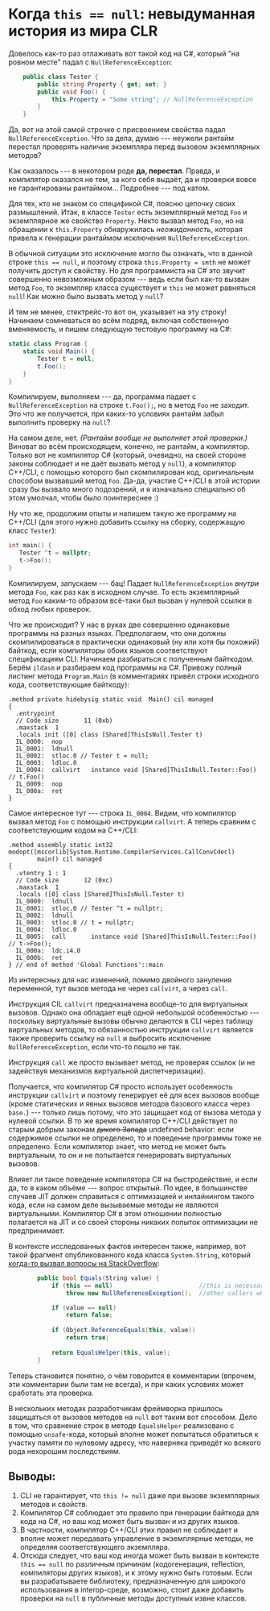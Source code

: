 # Когда `this == null`: невыдуманная история из мира CLR

Довелось как-то раз отлаживать вот такой код на C#, который "на ровном месте" падал с `NullReferenceException`:

```csharp
	public class Tester {
		public string Property { get; set; }
		public void Foo() {
			this.Property = "Some string"; // NullReferenceException
		}
	}
```

Да, вот на этой самой строчке с присвоением свойства падал `NullReferenceException`. Что за дела, думаю --- неужели рантайм перестал проверять наличие экземпляра перед вызовом экземплярных методов?

Как оказалось --- в некотором роде **да, перестал**. Правда, и компилятор оказался не тем, за кого себя выдаёт, да и проверки вовсе не гарантированы рантаймом... Подробнее --- под катом.

<habracut />

Для тех, кто не знаком со спецификой C#, поясню цепочку своих размышлений. Итак, в классе `Tester` есть экземплярный метод `Foo` и экземплярное же свойство `Property`. Некто вызвал метод `Foo`, но на обращении к `this.Property` обнаружилась _неожиданность_, которая привела к генерации рантаймом исключения `NullReferenceException`.

В обычной ситуации это исключение могло бы означать, что в данной строке `this == null`, и поэтому строка `this.Property = smth` не может получить доступ к свойству. Но для программиста на C# это звучит совершенно невозможным образом --- ведь если был как-то вызван метод `Foo`,  то экземпляр класса существует и `this` не может равняться `null`! Как можно было вызвать метод у `null`?

И тем не менее, стектрейс-то вот он, указывает на эту строку! Начинаем сомневаться во всём подряд, включая собственную вменяемость, и пишем следующую тестовую программу на C#:

```csharp
static class Program {
    static void Main() {
        Tester t = null;
        t.Foo();
    }
}
```

Компилируем, выполняем --- да, программа падает с `NullReferenceException` на строке `t.Foo();`, но в метод `Foo` не заходит. Это что же получается, при каких-то условиях рантайм забыл выполнить проверку на `null`?

На самом деле, нет. _(Рантайм вообще не выполняет этой проверки.)_ Виноват во всём происходящем, конечно, не рантайм, а компилятор. Только вот не компилятор C# (который, очевидно, на своей стороне законы соблюдает и не даёт вызвать метод у `null`), а компилятор C++/CLI, с помощью которого был скомпилирован код, оригинальным способом вызвавший метод `Foo`. Да-да, участие C++/CLI в этой истории сразу бы вызвало много подозрений, и я изначально специально об этом умолчал, чтобы было поинтереснее :)

Ну что же, продолжим опыты и напишем такую же программу на C++/CLI (для этого нужно добавить ссылку на сборку, содержащую класс `Tester`):

```cpp
int main() {
   Tester ^t = nullptr;
   t->Foo();
}
```

Компилируем, запускаем --- бац! Падает `NullReferenceException` _внутри_ метода `Foo`, как раз как в исходном случае. То есть экземплярный метод `Foo` каким-то образом всё-таки был вызван у нулевой ссылки в обход любых проверок.

Что же происходит? У нас в руках две совершенно одинаковые программы на разных языках. Предполагаем, что они должны скомпилироваться в практически одинаковый (ну или хотя бы похожий) байткод, если компиляторы обоих языков соответствуют спецификациям CLI. Начинаем разбираться с полученным байткодом. Берём `ildasm` и разбираем код программы на C#. Привожу полный листинг метода `Program.Main` (в комментариях привёл строки исходного кода, соответствующие байткоду):

```
.method private hidebysig static void  Main() cil managed
{
  .entrypoint
  // Code size       11 (0xb)
  .maxstack  1
  .locals init ([0] class [Shared]ThisIsNull.Tester t)
  IL_0000:  nop
  IL_0001:  ldnull
  IL_0002:  stloc.0 // Tester t = null;
  IL_0003:  ldloc.0
  IL_0004:  callvirt   instance void [Shared]ThisIsNull.Tester::Foo() // t.Foo()
  IL_0009:  nop
  IL_000a:  ret
}
```

Самое интересное тут --- строка `IL_0004`. Видим, что компилятор вызвал метод `Foo` с помощью инструкции `callvirt`. А теперь сравним с соответствующим кодом на C++/CLI:

```
.method assembly static int32 modopt([mscorlib]System.Runtime.CompilerServices.CallConvCdecl) 
        main() cil managed
{
  .vtentry 1 : 1
  // Code size       12 (0xc)
  .maxstack  1
  .locals ([0] class [Shared]ThisIsNull.Tester t)
  IL_0000:  ldnull
  IL_0001:  stloc.0 // Tester ^t = nullptr;
  IL_0002:  ldnull
  IL_0003:  stloc.0 // t = nullptr;
  IL_0004:  ldloc.0
  IL_0005:  call       instance void [Shared]ThisIsNull.Tester::Foo() // t->Foo();
  IL_000a:  ldc.i4.0
  IL_000b:  ret
} // end of method 'Global Functions'::main
```

Из интересных для нас изменений, помимо двойного зануления переменной, тут вызов метода не через `callvirt`, а через `call`. 

Инструкция CIL `callvirt` предназначена вообще-то для виртуальных вызовов. Однако она обладает ещё одной небольшой особенностью --- поскольку виртуальные вызовы обычно делаются в CLI через таблицу виртуальных методов, то обязанностью инструкции `callvirt` является также проверить ссылку на `null` и выбросить исключение `NullReferenceException`, если что-то пошло не так.

Инструкция `call` же просто вызывает метод, не проверяя ссылок (и не задействуя механизмов виртуальной диспетчеризации).

Получается, что компилятор C# просто использует особенность инструкции `callvirt` и поэтому генерирует её для всех вызовов вообще (кроме статических и явных вызовов методов базового класса через `base.`) --- только лишь потому, что это защищает код от вызова метода у нулевой ссылки. В то же время компилятор C++/CLI действует по старым добрым законам ~~дикого Запада~~ undefined behavior: если содержимое ссылки не определено, то и поведение программы тоже не определено. Если компилятор знает, что метод не может быть виртуальным, то он и не попытается генерировать виртуальных вызовов.

Влияет ли такое поведение компилятора C# на быстродействие, и если да, то в каком объёме --- вопрос открытый. По идее, в большинстве случаев JIT должен справиться с оптимизацией и инлайнингом такого кода, если на самом деле вызываемые методы не являются виртуальными. Компилятор C# в этом отношении полностью полагается на JIT и со своей стороны никаких попыток оптимизации не предпринимает.

В контексте исследованных фактов интересен также, например, вот такой фрагмент опубликованного кода класса `System.String`, который [когда-то вызвал вопросы на StackOverflow](http://stackoverflow.com/questions/3143498/why-check-this-null):

```csharp
        public bool Equals(String value) { 
            if (this == null)                        //this is necessary to guard against reverse-pinvokes and
                throw new NullReferenceException();  //other callers who do not use the callvirt instruction

            if (value == null) 
                return false;
 
            if (Object.ReferenceEquals(this, value)) 
                return true;
 
            return EqualsHelper(this, value);
        }
```

Теперь становится понятно, о чём говорится в комментарии (впрочем, эти комментарии были там не всегда), и при каких условиях может сработать эта проверка.

В нескольких методах разработчикам фреймворка пришлось защищаться от вызовов методов на `null` вот таким вот способом. Дело в том, что сравнение строк в методе `EqualsHelper` реализовано с помощью `unsafe`-кода, который вполне может попытаться обратиться к участку памяти по нулевому адресу, что наверняка приведёт ко всякого рода нехорошим последствиям.

## Выводы:

1. CLI не гарантирует, что `this != null` даже при вызове экземплярных методов и свойств.
2. Компилятор C# соблюдает это правило при генерации байткода для кода на C#, но ваш код может быть вызван и из других языков.
3. В частности, компилятор C++/CLI этих правил не соблюдает и вполне может передавать управление в экземплярные методы, не определяя соответствующего экземпляра.
3. Отсюда следует, что ваш код иногда может быть вызван в контексте `this == null` по различным причинам (кодогенерация, reflection, компиляторы других языков), и к этому нужно быть готовым. Если вы разрабатываете библиотеку, предназначенную для широкого использования в interop-среде, возможно, стоит даже добавить проверки на `null` в публичные методы доступных извне классов.

